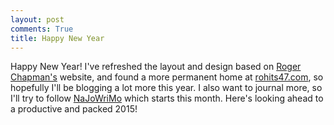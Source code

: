 ```yaml
---
layout: post
comments: True
title: Happy New Year
---
```


Happy New Year! I've refreshed the layout and design based on [Roger Chapman's](http://rogchap.com) website, and found a more permanent home at [rohits47.com](http://rohits47.com), so hopefully I'll be blogging a lot more this year. I also want to journal more, so I'll try to follow [NaJoWriMo](http://najowrimo.org) which starts this month. Here's looking ahead to a productive and packed 2015!
